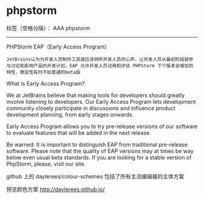 ﻿# phpstorm

标签（空格分隔）： AAA phpstorm

---

PHPStorm EAP（Early Access Program）

    JetBrains认为为开发人员制作工具就应该倾听开发人员的心声，让开发人员从最初阶段就参与讨论和影响产品的开发计划，EAP 允许开发人员试用和评估 PHPStorm 下个版本会增加的特性，稳定性有时不如普通的beta版
    
What is Early Access Program?

We at JetBrains believe that making tools for developers should greatly involve listening to developers. Our Early Access Program lets development community closely participate in discussions and influence product development planning, from early stages onwards.

Early Access Program allows you to try pre-release versions of our software to evaluate features that will be added in the next release.

Be warned:  It is important to distinguish EAP from traditional pre-release software. Please note that the quality of EAP versions may at times be way below even usual beta standards. If you are looking for a stable version of PhpStorm, please, visit our site.


github 上的 daylerees/colour-schemes 包括了所有主流编辑器的主体方案

预览颜色方案
http://daylerees.github.io/ 